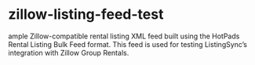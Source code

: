 # zillow-listing-feed-test
ample Zillow-compatible rental listing XML feed built using the HotPads Rental Listing Bulk Feed format. This feed is used for testing ListingSync’s integration with Zillow Group Rentals.
